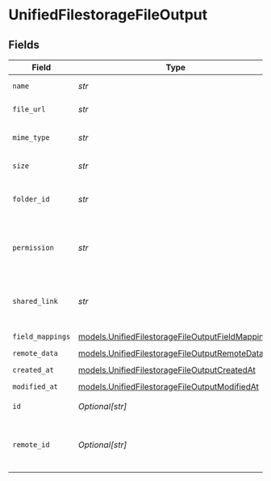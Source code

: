 # UnifiedFilestorageFileOutput


## Fields

| Field                                                                                                      | Type                                                                                                       | Required                                                                                                   | Description                                                                                                |
| ---------------------------------------------------------------------------------------------------------- | ---------------------------------------------------------------------------------------------------------- | ---------------------------------------------------------------------------------------------------------- | ---------------------------------------------------------------------------------------------------------- |
| `name`                                                                                                     | *str*                                                                                                      | :heavy_check_mark:                                                                                         | The name of the file                                                                                       |
| `file_url`                                                                                                 | *str*                                                                                                      | :heavy_check_mark:                                                                                         | The url of the file                                                                                        |
| `mime_type`                                                                                                | *str*                                                                                                      | :heavy_check_mark:                                                                                         | The mime type of the file                                                                                  |
| `size`                                                                                                     | *str*                                                                                                      | :heavy_check_mark:                                                                                         | The size of the file                                                                                       |
| `folder_id`                                                                                                | *str*                                                                                                      | :heavy_check_mark:                                                                                         | The UUID of the folder tied to the file                                                                    |
| `permission`                                                                                               | *str*                                                                                                      | :heavy_check_mark:                                                                                         | The UUID of the permission tied to the file                                                                |
| `shared_link`                                                                                              | *str*                                                                                                      | :heavy_check_mark:                                                                                         | The UUID of the shared link tied to the file                                                               |
| `field_mappings`                                                                                           | [models.UnifiedFilestorageFileOutputFieldMappings](../models/unifiedfilestoragefileoutputfieldmappings.md) | :heavy_check_mark:                                                                                         | N/A                                                                                                        |
| `remote_data`                                                                                              | [models.UnifiedFilestorageFileOutputRemoteData](../models/unifiedfilestoragefileoutputremotedata.md)       | :heavy_check_mark:                                                                                         | N/A                                                                                                        |
| `created_at`                                                                                               | [models.UnifiedFilestorageFileOutputCreatedAt](../models/unifiedfilestoragefileoutputcreatedat.md)         | :heavy_check_mark:                                                                                         | N/A                                                                                                        |
| `modified_at`                                                                                              | [models.UnifiedFilestorageFileOutputModifiedAt](../models/unifiedfilestoragefileoutputmodifiedat.md)       | :heavy_check_mark:                                                                                         | N/A                                                                                                        |
| `id`                                                                                                       | *Optional[str]*                                                                                            | :heavy_minus_sign:                                                                                         | The UUID of the file                                                                                       |
| `remote_id`                                                                                                | *Optional[str]*                                                                                            | :heavy_minus_sign:                                                                                         | The id of the file in the context of the 3rd Party                                                         |